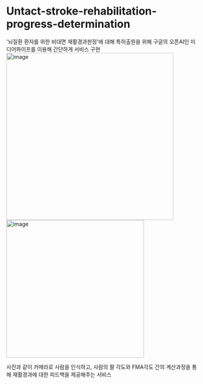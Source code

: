 # Untact-stroke-rehabilitation-progress-determination

'뇌질환 환자를 위한 비대면 재활경과판정'에 대해 특허출원을 위해 구글의 오픈AI인 미디어파이프를 이용해 간단하게 서비스 구현
<img width="441" alt="image" src="https://github.com/user-attachments/assets/1d164dc7-a152-4417-b23e-fff64ab7f886" />
<img width="363" alt="image" src="https://github.com/ggulmango/Untact-stroke-rehabilitation-progress-determination/assets/117057163/0144a610-6678-4eeb-971a-7bdede051966">

사진과 같이 카메라로 사람을 인식하고, 사람의 팔 각도와 FMA각도 간의 계산과정을 통해 재활경과에 대한 피드백을 제공해주는 서비스
